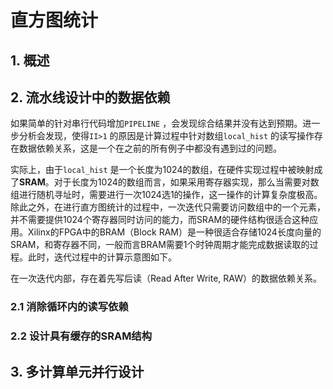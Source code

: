 # 直方图统计

## 1. 概述



## 2. 流水线设计中的数据依赖

如果简单的针对串行代码增加`PIPELINE` ，会发现综合结果并没有达到预期。进一步分析会发现，使得`II>1` 的原因是计算过程中针对数组`local_hist` 的读写操作存在数据依赖关系，这是一个在之前的所有例子中都没有遇到过的问题。

实际上，由于`local_hist` 是一个长度为1024的数组，在硬件实现过程中被映射成了**SRAM**。对于长度为1024的数组而言，如果采用寄存器实现，那么当需要对数组进行随机寻址时，需要进行一次1024选1的操作，这一操作的计算复杂度极高。除此之外，在进行直方图统计的过程中，一次迭代只需要访问数组中的一个元素，并不需要提供1024个寄存器同时访问的能力，而SRAM的硬件结构很适合这种应用。Xilinx的FPGA中的BRAM（Block RAM）是一种很适合存储1024长度向量的SRAM，和寄存器不同，一般而言BRAM需要1个时钟周期才能完成数据读取的过程。此时，迭代过程中的计算示意图如下。



在一次迭代内部，存在着先写后读（Read After Write, RAW）的数据依赖关系。

### 2.1 消除循环内的读写依赖





### 2.2 设计具有缓存的SRAM结构



## 3. 多计算单元并行设计





